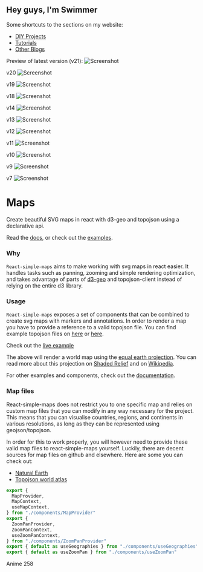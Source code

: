 ## Hey guys, I'm Swimmer

Some shortcuts to the sections on my website:

* [DIY Projects](/diy)
* [Tutorials](/tutorials)
* [Other Blogs](/blog)


Preview of latest version (v21):
![Screenshot](/public/images/screenshots/v21.png)

v20
![Screenshot](/public/images/screenshots/v20.png)

v19
![Screenshot](/public/images/screenshots/v19.png)

v18
![Screenshot](/public/images/screenshots/v18.png)

v14
![Screenshot](/public/images/screenshots/v14.png)

v13
![Screenshot](/public/images/screenshots/v13.png)

v12
![Screenshot](/public/images/screenshots/v12.png)

v11
![Screenshot](/public/images/screenshots/v11.png)

v10
![Screenshot](/public/images/screenshots/v10.png)

v9
![Screenshot](/public/images/screenshots/v09.png)

v7
![Screenshot](/public/images/screenshots/v07.png)





# Maps

Create beautiful SVG maps in react with d3-geo and topojson using a declarative api.

Read the [docs](https://www.react-simple-maps.io/docs/getting-started/), or check out the [examples](https://www.react-simple-maps.io/examples/).

### Why

`React-simple-maps` aims to make working with svg maps in react easier. It handles tasks such as panning, zooming and 
simple rendering optimization, and takes advantage of parts of [d3-geo](https://github.com/d3/d3-geo) and topojson-client instead of relying on 
the entire d3 library.


### Usage

`React-simple-maps` exposes a set of components that can be combined to create svg maps with markers and annotations. 
In order to render a map you have to provide a reference to a valid topojson file. You can find example topojson files 
on [here](https://github.com/topojson/world-atlas) or [here](https://github.com/deldersveld/topojson).

Check out the [live example](https://codesandbox.io/s/basic-map-wvlol)

The above will render a world map using the [equal earth projection](https://observablehq.com/@d3/equal-earth). You can read more about this projection on [Shaded Relief](http://shadedrelief.com/ee_proj/) and on [Wikipedia](https://en.wikipedia.org/wiki/Equal_Earth_projection).

For other examples and components, check out the [documentation](https://www.react-simple-maps.io/docs/getting-started).

### Map files

React-simple-maps does not restrict you to one specific map and relies on custom map files that you can modify in any way necessary for the project. This means that you can visualise countries, regions, and continents in various resolutions, as long as they can be represented using geojson/topojson.

In order for this to work properly, you will however need to provide these valid map files to react-simple-maps yourself. Luckily, there are decent sources for map files on github and elsewhere. Here are some you can check out:

* [Natural Earth](https://github.com/nvkelso/natural-earth-vector)
* [Topojson world atlas](https://github.com/topojson/world-atlas)

```jsx
export {
  MapProvider,
  MapContext,
  useMapContext,
} from "./components/MapProvider"
export {
  ZoomPanProvider,
  ZoomPanContext,
  useZoomPanContext,
} from "./components/ZoomPanProvider"
export { default as useGeographies } from "./components/useGeographies"
export { default as useZoomPan } from "./components/useZoomPan"
```


Anime 258